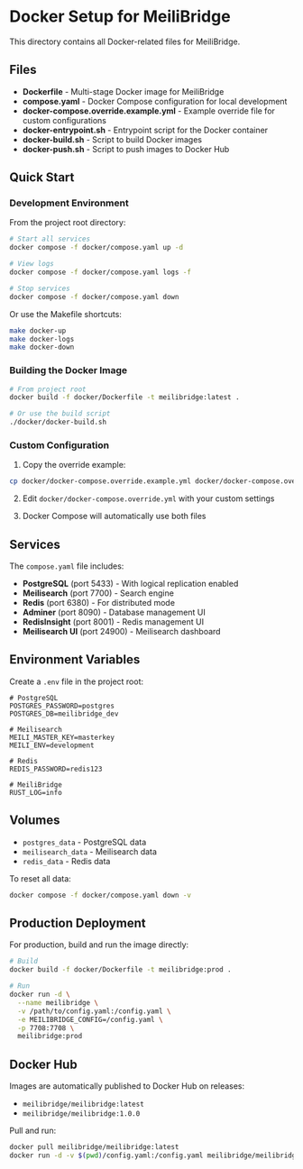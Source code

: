 # Docker Setup for MeiliBridge

This directory contains all Docker-related files for MeiliBridge.

## Files

- **Dockerfile** - Multi-stage Docker image for MeiliBridge
- **compose.yaml** - Docker Compose configuration for local development
- **docker-compose.override.example.yml** - Example override file for custom configurations
- **docker-entrypoint.sh** - Entrypoint script for the Docker container
- **docker-build.sh** - Script to build Docker images
- **docker-push.sh** - Script to push images to Docker Hub

## Quick Start

### Development Environment

From the project root directory:

```bash
# Start all services
docker compose -f docker/compose.yaml up -d

# View logs
docker compose -f docker/compose.yaml logs -f

# Stop services
docker compose -f docker/compose.yaml down
```

Or use the Makefile shortcuts:

```bash
make docker-up
make docker-logs
make docker-down
```

### Building the Docker Image

```bash
# From project root
docker build -f docker/Dockerfile -t meilibridge:latest .

# Or use the build script
./docker/docker-build.sh
```

### Custom Configuration

1. Copy the override example:
```bash
cp docker/docker-compose.override.example.yml docker/docker-compose.override.yml
```

2. Edit `docker/docker-compose.override.yml` with your custom settings

3. Docker Compose will automatically use both files

## Services

The `compose.yaml` file includes:

- **PostgreSQL** (port 5433) - With logical replication enabled
- **Meilisearch** (port 7700) - Search engine
- **Redis** (port 6380) - For distributed mode
- **Adminer** (port 8090) - Database management UI
- **RedisInsight** (port 8001) - Redis management UI
- **Meilisearch UI** (port 24900) - Meilisearch dashboard

## Environment Variables

Create a `.env` file in the project root:

```env
# PostgreSQL
POSTGRES_PASSWORD=postgres
POSTGRES_DB=meilibridge_dev

# Meilisearch
MEILI_MASTER_KEY=masterkey
MEILI_ENV=development

# Redis
REDIS_PASSWORD=redis123

# MeiliBridge
RUST_LOG=info
```

## Volumes

- `postgres_data` - PostgreSQL data
- `meilisearch_data` - Meilisearch data
- `redis_data` - Redis data

To reset all data:
```bash
docker compose -f docker/compose.yaml down -v
```

## Production Deployment

For production, build and run the image directly:

```bash
# Build
docker build -f docker/Dockerfile -t meilibridge:prod .

# Run
docker run -d \
  --name meilibridge \
  -v /path/to/config.yaml:/config.yaml \
  -e MEILIBRIDGE_CONFIG=/config.yaml \
  -p 7708:7708 \
  meilibridge:prod
```

## Docker Hub

Images are automatically published to Docker Hub on releases:
- `meilibridge/meilibridge:latest`
- `meilibridge/meilibridge:1.0.0`

Pull and run:
```bash
docker pull meilibridge/meilibridge:latest
docker run -d -v $(pwd)/config.yaml:/config.yaml meilibridge/meilibridge:latest
```